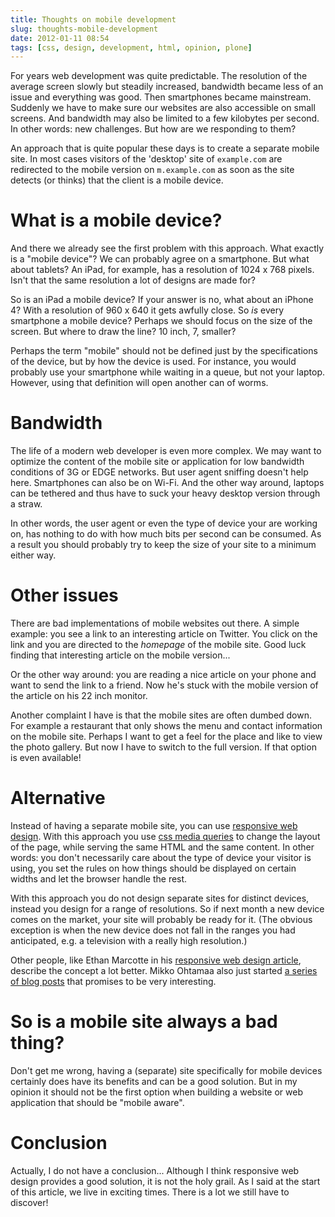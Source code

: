 ```yaml
---
title: Thoughts on mobile development
slug: thoughts-mobile-development
date: 2012-01-11 08:54
tags: [css, design, development, html, opinion, plone]
---
```


For years web development was quite predictable. The resolution of the
average screen slowly but steadily increased, bandwidth became less of
an issue and everything was good. Then smartphones became
mainstream. Suddenly we have to make sure our websites are also
accessible on small screens. And bandwidth may also be limited to a
few kilobytes per second. In other words: new challenges. But how are
we responding to them?

An approach that is quite popular these days is to create a separate
mobile site. In most cases visitors of the 'desktop' site of
`example.com` are redirected to the mobile version on `m.example.com`
as soon as the site detects (or thinks) that the client is a mobile
device.


# What is a mobile device?

And there we already see the first problem with this approach. What
exactly is a "mobile device"? We can probably agree on a
smartphone. But what about tablets? An iPad, for example, has a
resolution of 1024 x 768 pixels. Isn't that the same resolution a lot of
designs are made for?

So is an iPad a mobile device? If your answer is no, what about an
iPhone 4? With a resolution of 960 x 640 it gets awfully close. So *is*
every smartphone a mobile device? Perhaps we should focus on the size
of the screen. But where to draw the line? 10 inch, 7, smaller?

Perhaps the term "mobile" should not be defined just by the
specifications of the device, but by how the device is used. For
instance, you would probably use your smartphone while waiting in a
queue, but not your laptop. However, using that definition will open
another can of worms.


# Bandwidth

The life of a modern web developer is even more complex. We may want
to optimize the content of the mobile site or application for low
bandwidth conditions of 3G or EDGE networks. But user agent sniffing
doesn't help here. Smartphones can also be on Wi-Fi. And the other way
around, laptops can be tethered and thus have to suck your heavy
desktop version through a straw.

In other words, the user agent or even the type of device your are
working on, has nothing to do with how much bits per second can be
consumed. As a result you should probably try to keep the size of your
site to a minimum either way.


# Other issues

There are bad implementations of mobile websites out there. A simple
example: you see a link to an interesting article on Twitter. You
click on the link and you are directed to the *homepage* of the mobile
site. Good luck finding that interesting article on the mobile
version...

Or the other way around: you are reading a nice article on your phone
and want to send the link to a friend. Now he's stuck with the mobile
version of the article on his 22 inch monitor.

Another complaint I have is that the mobile sites are often dumbed
down. For example a restaurant that only shows the menu and contact
information on the mobile site. Perhaps I want to get a feel for the
place and like to view the photo gallery. But now I have to switch to
the full version. If that option is even available!


# Alternative

Instead of having a separate mobile site, you can use
[responsive web design](http://www.alistapart.com/articles/responsive-web-design/). With
this approach you use
[css media queries](http://css-tricks.com/6731-css-media-queries/) to
change the layout of the page, while serving the same HTML and the
same content. In other words: you don't necessarily care about the
type of device your visitor is using, you set the rules on how things
should be displayed on certain widths and let the browser handle the
rest.

With this approach you do not design separate sites for distinct
devices, instead you design for a range of resolutions. So if next
month a new device comes on the market, your site will probably be
ready for it. (The obvious exception is when the new device does not
fall in the ranges you had anticipated, e.g. a television with a
really high resolution.)

Other people, like Ethan Marcotte in his
[responsive web design article](http://www.alistapart.com/articles/responsive-web-design/),
describe the concept a lot better. Mikko Ohtamaa also just started
[a series of blog posts](http://opensourcehacker.com/2012/01/09/mobilizing-websites-with-responsive-design-and-html5-tutorial/)
that promises to be very interesting.


# So is a mobile site always a bad thing?

Don't get me wrong, having a (separate) site specifically for mobile
devices certainly does have its benefits and can be a good
solution. But in my opinion it should not be the first option when
building a website or web application that should be "mobile aware".


# Conclusion

Actually, I do not have a conclusion... Although I think responsive web
design provides a good solution, it is not the holy grail. As I said
at the start of this article, we live in exciting times. There is a
lot we still have to discover!
